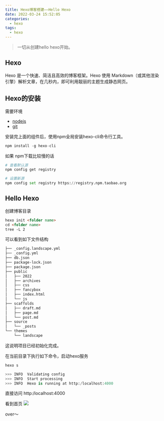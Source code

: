 ```yaml
---
title: Hexo博客搭建——Hello Hexo
date: 2022-03-24 15:52:05
categories:
  - hexo
tags:
  - hexo
---
```


<blockquote>
  一切从创建hello hexo开始。
</blockquote> 

## Hexo
<p>
Hexo 是一个快速、简洁且高效的博客框架。Hexo 使用 Markdown（或其他渲染引擎）解析文章，在几秒内，即可利用靓丽的主题生成静态网页。
</p>

## Hexo的安装
需要环境
- [nodejs](https://nodejs.org/en/)
- [git](https://nodejs.org/en/)

安装完上面的组件后，使用npm全局安装hexo-cli命令行工具。
```python
npm install -g hexo-cli
```
<!-- more -->
如果 npm下载比较慢的话
```python
# 查看默认源
npm config get registry

# 设置新源
npm config set registry https://registry.npm.taobao.org 
```
## Hello Hexo
创建博客目录
```html
hexo init <folder name>
cd <folder name>
tree -L 2
```
可以看到如下文件结构
```html
├── _config.landscape.yml
├── _config.yml
├── db.json
├── package-lock.json
├── package.json
├── public
│   ├── 2022
│   ├── archives
│   ├── css
│   ├── fancybox
│   ├── index.html
│   └── js
├── scaffolds
│   ├── draft.md
│   ├── page.md
│   └── post.md
├── source
│   └── _posts
└── themes
    └── landscape
```
这说明项目已经初始化完成。

在当前目录下执行如下命令，启动hexo服务
```python
hexo s

>>> INFO  Validating config
>>> INFO  Start processing
>>> INFO  Hexo is running at http:/localhost:4000 
```
直接访问 http:/localhost:4000

看到首页
![](blog.jpg)

over～



